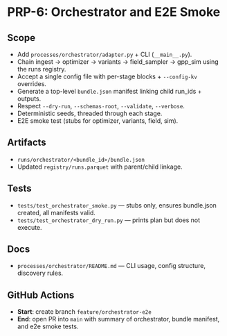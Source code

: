 # PRP-6: Orchestrator and E2E Smoke

## Scope
- Add `processes/orchestrator/adapter.py` + CLI (`__main__.py`).
- Chain ingest → optimizer → variants → field_sampler → gpp_sim using the runs registry.
- Accept a single config file with per-stage blocks + `--config-kv` overrides.
- Generate a top-level `bundle.json` manifest linking child run_ids + outputs.
- Respect `--dry-run`, `--schemas-root`, `--validate`, `--verbose`.
- Deterministic seeds, threaded through each stage.
- E2E smoke test (stubs for optimizer, variants, field, sim).

## Artifacts
- `runs/orchestrator/<bundle_id>/bundle.json`
- Updated `registry/runs.parquet` with parent/child linkage.

## Tests
- `tests/test_orchestrator_smoke.py` — stubs only, ensures bundle.json created, all manifests valid.
- `tests/test_orchestrator_dry_run.py` — prints plan but does not execute.

## Docs
- `processes/orchestrator/README.md` — CLI usage, config structure, discovery rules.

## GitHub Actions
- **Start**: create branch `feature/orchestrator-e2e`
- **End**: open PR into `main` with summary of orchestrator, bundle manifest, and e2e smoke tests.

